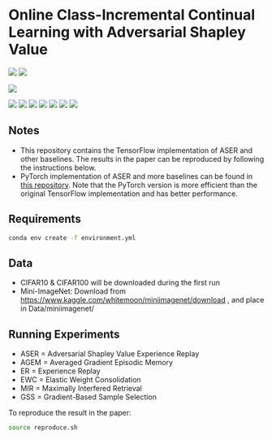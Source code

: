 # Online Class-Incremental Continual Learning with Adversarial Shapley Value


![](https://img.shields.io/badge/linux-ubuntu-red.svg)
![](https://img.shields.io/badge/Mac-OS-red.svg)


![](https://img.shields.io/badge/python-3.6-green.svg)

![](https://img.shields.io/badge/matplotlib-3.0.0-blue.svg)
![](https://img.shields.io/badge/numpy-1.15.2-blue.svg)
![](https://img.shields.io/badge/pandas-0.23.3-blue.svg)
![](https://img.shields.io/badge/scipy-1.1.0-blue.svg)
![](https://img.shields.io/badge/seaborn-0.9.0-blue.svg)
![](https://img.shields.io/badge/sklearn-0.20.1-blue.svg)
![](https://img.shields.io/badge/tensorflow-1.14.0-blue.svg)

## Notes
- This repository contains the TensorFlow implementation of ASER and other baselines. The results in the paper can be reproduced by following the instructions below.
- PyTorch implementation of ASER and more baselines can be found in [this repository](https://github.com/RaptorMai/online-continual-learning). Note that the PyTorch version is more efficient than the original TensorFlow implementation and has better performance.


## Requirements

```sh
conda env create -f environment.yml
```



## Data 

- CIFAR10 & CIFAR100 will be downloaded during the first run
- Mini-ImageNet: Download from https://www.kaggle.com/whitemoon/miniimagenet/download , and place in Data/miniimagenet/



## Running Experiments

* ASER = Adversarial Shapley Value Experience Replay
* AGEM = Averaged Gradient Episodic Memory
* ER = Experience Replay
* EWC = Elastic Weight Consolidation
* MIR = Maximally Interfered Retrieval
* GSS = Gradient-Based Sample Selection



To reproduce the result in the paper:

```sh
source reproduce.sh
```

